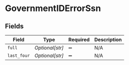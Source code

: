 # GovernmentIDErrorSsn


## Fields

| Field              | Type               | Required           | Description        |
| ------------------ | ------------------ | ------------------ | ------------------ |
| `full`             | *Optional[str]*    | :heavy_minus_sign: | N/A                |
| `last_four`        | *Optional[str]*    | :heavy_minus_sign: | N/A                |